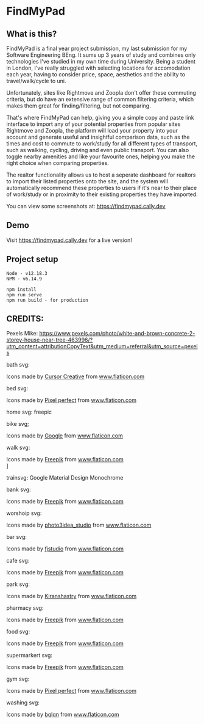 # FindMyPad

## What is this?
FindMyPad is a final year project submission, my last submission for my Software Engineering BEng. It sums up 3 years of study and combines only technologies I've studied in my own time during University. Being a student in London, I've really struggled with selecting locations for accomodation each year, having to consider price, space, aesthetics and the ability to travel/walk/cycle to uni. 

Unfortunately, sites like Rightmove and Zoopla don't offer these commuting criteria, but do have an extensive range of common filtering criteria, which makes them great for finding/filtering, but not comparing.

That's where FindMyPad can help, giving you a simple copy and paste link interface to import any of your potential properties from popular sites Rightmove and Zoopla, the platform will load your property into your account and generate useful and insightful comparison data, such as the times and cost to commute to work/study for all different types of transport, such as walking, cycling, driving and even public transport. You can also toggle nearby amenities and like your favourite ones, helping you make the right choice when comparing properties.

The realtor functionality allows us to host a seperate dashboard for realtors to import their listed properties onto the site, and the system will automatically recommend these properties to users if it's near to their place of work/study or in proximity to their existing properties they have imported.

You can view some screenshots at: https://findmypad.cally.dev

## Demo
Visit <a href="https://findmypad.cally.dev">https://findmypad.cally.dev</a> for a live version!

## Project setup
```
Node - v12.18.3
NPM - v6.14.9

npm install
npm run serve
npm run build - for production
```

## CREDITS:
Pexels Mike: https://www.pexels.com/photo/white-and-brown-concrete-2-storey-house-near-tree-463996/?utm_content=attributionCopyText&utm_medium=referral&utm_source=pexels

bath svg: <div>Icons made by <a href="https://www.flaticon.com/authors/cursor-creative" title="Cursor Creative">Cursor Creative</a> from <a href="https://www.flaticon.com/" title="Flaticon">www.flaticon.com</a></div>

bed svg: <div>Icons made by <a href="https://www.flaticon.com/authors/pixel-perfect" title="Pixel perfect">Pixel perfect</a> from <a href="https://www.flaticon.com/" title="Flaticon">www.flaticon.com</a></div>

home svg: freepic

bike svg; <div>Icons made by <a href="https://www.flaticon.com/authors/google" title="Google">Google</a> from <a href="https://www.flaticon.com/" title="Flaticon">www.flaticon.com</a></div>


walk svg: <div>Icons made by <a href="https://www.freepik.com" title="Freepik">Freepik</a> from <a href="https://www.flaticon.com/" title="Flaticon">www.flaticon.com</a></div>]

trainsvg: Google Material Design Monochrome


bank svg: <div>Icons made by <a href="https://www.freepik.com" title="Freepik">Freepik</a> from <a href="https://www.flaticon.com/" title="Flaticon">www.flaticon.com</a></div>

worshoip svg: <div>Icons made by <a href="https://www.flaticon.com/authors/photo3idea-studio" title="photo3idea_studio">photo3idea_studio</a> from <a href="https://www.flaticon.com/" title="Flaticon">www.flaticon.com</a></div>

bar svg: <div>Icons made by <a href="https://www.flaticon.com/authors/fjstudio" title="fjstudio">fjstudio</a> from <a href="https://www.flaticon.com/" title="Flaticon">www.flaticon.com</a></div>

cafe svg: <div>Icons made by <a href="https://www.freepik.com" title="Freepik">Freepik</a> from <a href="https://www.flaticon.com/" title="Flaticon">www.flaticon.com</a></div>

park svg: <div>Icons made by <a href="https://www.flaticon.com/authors/kiranshastry" title="Kiranshastry">Kiranshastry</a> from <a href="https://www.flaticon.com/" title="Flaticon">www.flaticon.com</a></div>

pharmacy svg: <div>Icons made by <a href="https://www.freepik.com" title="Freepik">Freepik</a> from <a href="https://www.flaticon.com/" title="Flaticon">www.flaticon.com</a></div>

food svg: <div>Icons made by <a href="https://www.freepik.com" title="Freepik">Freepik</a> from <a href="https://www.flaticon.com/" title="Flaticon">www.flaticon.com</a></div>

supermarkert svg: <div>Icons made by <a href="https://www.freepik.com" title="Freepik">Freepik</a> from <a href="https://www.flaticon.com/" title="Flaticon">www.flaticon.com</a></div>

gym svg: <div>Icons made by <a href="https://www.flaticon.com/authors/pixel-perfect" title="Pixel perfect">Pixel perfect</a> from <a href="https://www.flaticon.com/" title="Flaticon">www.flaticon.com</a></div>

washing svg: <div>Icons made by <a href="https://www.flaticon.com/authors/bqlqn" title="bqlqn">bqlqn</a> from <a href="https://www.flaticon.com/" title="Flaticon">www.flaticon.com</a></div>
